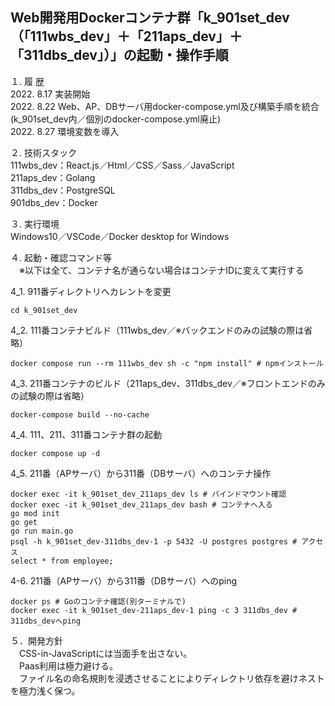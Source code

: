 Web開発用Dockerコンテナ群「k_901set_dev（「111wbs_dev」＋「211aps_dev」＋「311dbs_dev」）」の起動・操作手順  
---

１. 履 歴  
2022. 8.17 実装開始  
2022. 8.22 Web、AP、DBサーバ用docker-compose.yml及び構築手順を統合(k_901set_dev内／個別のdocker-compose.yml廃止)  
2022. 8.27 環境変数を導入  

２. 技術スタック  
111wbs_dev：React.js／Html／CSS／Sass／JavaScript  
211aps_dev：Golang  
311dbs_dev：PostgreSQL  
901dbs_dev：Docker  

３. 実行環境  
Windows10／VSCode／Docker desktop for Windows  

４. 起動・確認コマンド等  
　※以下は全て、コンテナ名が通らない場合はコンテナIDに変えて実行する  

 4_1. 911番ディレクトリへカレントを変更  
```
cd k_901set_dev
```
 4_2. 111番コンテナビルド（111wbs_dev／※バックエンドのみの試験の際は省略）  
```
docker compose run --rm 111wbs_dev sh -c "npm install" # npmインストール
```
 4_3. 211番コンテナのビルド（211aps_dev、311dbs_dev／※フロントエンドのみの試験の際は省略）  
```
docker-compose build --no-cache
```
 4_4. 111、211、311番コンテナ群の起動
```
docker compose up -d
```
 4_5. 211番（APサーバ）から311番（DBサーバ）へのコンテナ操作  
```
docker exec -it k_901set_dev_211aps_dev ls # バインドマウント確認
docker exec -it k_901set_dev_211aps_dev bash # コンテナへ入る
go mod init
go get
go run main.go
psql -h k_901set_dev-311dbs_dev-1 -p 5432 -U postgres postgres # アクセス
select * from employee;
```
4-6. 211番（APサーバ）から311番（DBサーバ）へのping  
```
docker ps # Goのコンテナ確認(別ターミナルで)
docker exec -it k_901set_dev-211aps_dev-1 ping -c 3 311dbs_dev # 311dbs_devへping
```
５．開発方針  
　CSS-in-JavaScriptには当面手を出さない。  
　Paas利用は極力避ける。  
　ファイル名の命名規則を浸透させることによりディレクトリ依存を避けネストを極力浅く保つ。  
<!--
３　今後の課題（覚え書き）  
①引き続きローカルのOSにはDocker Desktop for Windows以外のミドルウェアをインストールせず開発環境はDocker上に構築すること  
②「create-react-app」を使用せずに開発用コンテナを作成すること  
③「docker-compose.yml」ファイルをルートディレクトリ「myportfolio_k」直下で一つにまとめること  
-->
